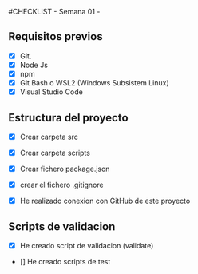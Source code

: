 #CHECKLIST - Semana 01 -

## Requisitos previos

- [x] Git.
- [x] Node Js
- [x] npm
- [x] Git Bash o WSL2 (Windows Subsistem Linux)
- [x] Visual Studio Code

## Estructura del proyecto 

- [x] Crear carpeta src
- [x] Crear carpeta scripts
- [x] Crear fichero package.json
- [x] crear el fichero .gitignore
- [x] He realizado conexion con GitHub de este proyecto


## Scripts de validacion

- [x] He creado script de validacion (validate)
- [] He creado scripts de test


